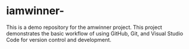 # iamwinner-
This is a demo repository for the amwinner project. This project demonstrates the basic workflow of using GitHub, Git, and Visual Studio Code for version control and development.
